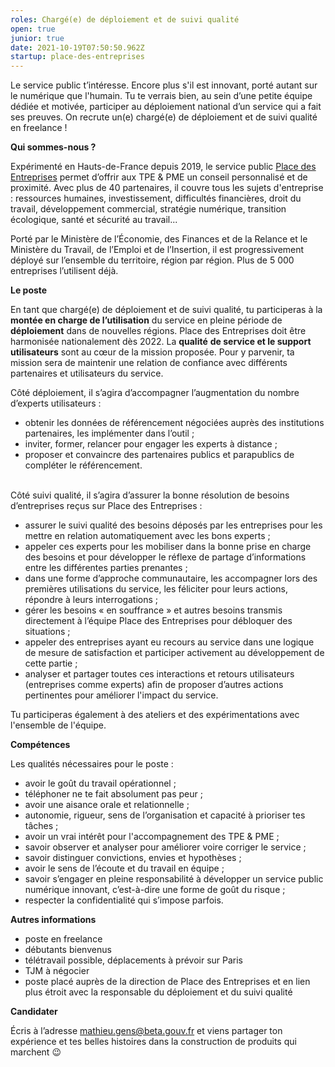 ```yaml
---
roles: Chargé(e) de déploiement et de suivi qualité
open: true
junior: true
date: 2021-10-19T07:50:50.962Z
startup: place-des-entreprises
---
```

Le service public t’intéresse. Encore plus s'il est innovant, porté autant sur le numérique que l'humain. Tu te verrais bien, au sein d’une petite équipe dédiée et motivée, participer au déploiement national d’un service qui a fait ses preuves. On recrute un(e) chargé(e) de déploiement et de suivi qualité en freelance !

**Qui sommes-nous ?**

Expérimenté en Hauts-de-France depuis 2019, le service public [Place des Entreprises](https://place-des-entreprises.beta.gouv.fr)[](https://place-des-entreprises.beta.gouv.fr/) permet d’offrir aux TPE & PME un conseil personnalisé et de proximité. Avec plus de 40 partenaires, il couvre tous les sujets d'entreprise : ressources humaines, investissement, difficultés financières, droit du travail, développement commercial, stratégie numérique, transition écologique, santé et sécurité au travail... 

Porté par le Ministère de l’Économie, des Finances et de la Relance et le Ministère du Travail, de l’Emploi et de l’Insertion, il est progressivement déployé sur l’ensemble du territoire, région par région. Plus de 5 000 entreprises l’utilisent déjà. 

**Le poste**

En tant que chargé(e) de déploiement et de suivi qualité, tu participeras à la **montée en charge de l’utilisation** du service en pleine période de **déploiement** dans de nouvelles régions. Place des Entreprises doit être harmonisée nationalement dès 2022. La **qualité** **de service et le support utilisateurs** sont au cœur de la mission proposée. Pour y parvenir, ta mission sera de maintenir une relation de confiance avec différents partenaires et utilisateurs du service.

Côté déploiement, il s’agira d’accompagner l’augmentation du nombre d’experts utilisateurs :

* obtenir les données de référencement négociées auprès des institutions partenaires, les implémenter dans l’outil ;
* inviter, former, relancer pour engager les experts à distance ;
* proposer et convaincre des partenaires publics et parapublics de compléter le référencement.

\
Côté suivi qualité, il s’agira d’assurer la bonne résolution de besoins d’entreprises reçus sur Place des Entreprises :

* assurer le suivi qualité des besoins déposés par les entreprises pour les mettre en relation automatiquement avec les bons experts ;
* appeler ces experts pour les mobiliser dans la bonne prise en charge des besoins et pour développer le réflexe de partage d’informations entre les différentes parties prenantes ;
* dans une forme d’approche communautaire, les accompagner lors des premières utilisations du service, les féliciter pour leurs actions, répondre à leurs interrogations ; 
* gérer les besoins « en souffrance » et autres besoins transmis directement à l’équipe Place des Entreprises pour débloquer des situations ;
* appeler des entreprises ayant eu recours au service dans une logique de mesure de satisfaction et participer activement au développement de cette partie ;
* analyser et partager toutes ces interactions et retours utilisateurs (entreprises comme experts) afin de proposer d’autres actions pertinentes pour améliorer l'impact du service.

Tu participeras également à des ateliers et des expérimentations avec l'ensemble de l'équipe.

**Compétences**

Les qualités nécessaires pour le poste :

* avoir le goût du travail opérationnel ;
* téléphoner ne te fait absolument pas peur ; 
* avoir une aisance orale et relationnelle ; 
* autonomie, rigueur, sens de l’organisation et capacité à prioriser tes tâches ; 
* avoir un vrai intérêt pour l'accompagnement des TPE & PME ;
* savoir observer et analyser pour améliorer voire corriger le service ;
* savoir distinguer convictions, envies et hypothèses ;
* avoir le sens de l’écoute et du travail en équipe ;
* savoir s’engager en pleine responsabilité à développer un service public numérique innovant, c’est-à-dire une forme de goût du risque ;
* respecter la confidentialité qui s’impose parfois. 



**Autres informations**

* poste en freelance
* débutants bienvenus
* télétravail possible, déplacements à prévoir sur Paris
* TJM à négocier
* poste placé auprès de la direction de Place des Entreprises et en lien plus étroit avec la responsable du déploiement et du suivi qualité

**Candidater**

Écris à l’adresse [mathieu.gens@beta.gouv.fr](mailto:mathieu.gens@beta.gouv.fr) et viens partager ton expérience et tes belles histoires dans la construction de produits qui marchent 😉